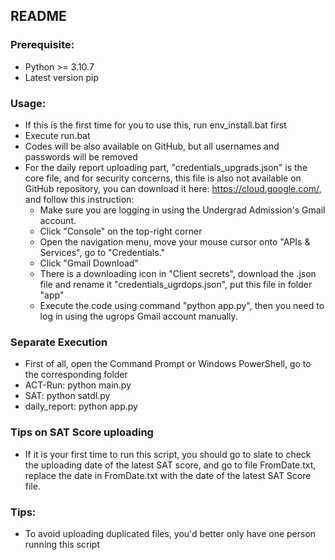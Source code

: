 ## README

### Prerequisite:
+ Python >= 3.10.7
+ Latest version pip

### Usage:

+ If this is the first time for you to use this, run env_install.bat first
+ Execute run.bat
+ Codes will be also available on GitHub, but all usernames and passwords will be removed 
+ For the daily report uploading part, "credentials_upgrads.json" is the core file, and for security concerns, this file is also not available on GitHub repository, you can download it here: https://cloud.google.com/, and follow this instruction:
  + Make sure you are logging in using the Undergrad Admission's Gmail account.
  + Click "Console" on the top-right corner
  + Open the navigation menu, move your mouse cursor onto "APIs & Services", go to "Credentials."
  + Click "Gmail Download"
  + There is a downloading icon in "Client secrets", download the .json file and rename it "credentials_ugrdops.json", put this file in folder "app"
  + Execute the code using command "python app.py", then you need to log in using the ugrops Gmail account manually. 

### Separate Execution

+ First of all, open the Command Prompt or Windows PowerShell, go to the corresponding folder
+ ACT-Run: python main.py
+ SAT: python satdl.py
+ daily_report: python app.py


### Tips on SAT Score uploading

+ If it is your first time to run this script, you should go to slate to check the uploading date of the latest SAT score, and go to file FromDate.txt, replace the date in FromDate.txt with the date of the latest SAT Score file.


### Tips:
+ To avoid uploading duplicated files, you'd better only have one person running this script
